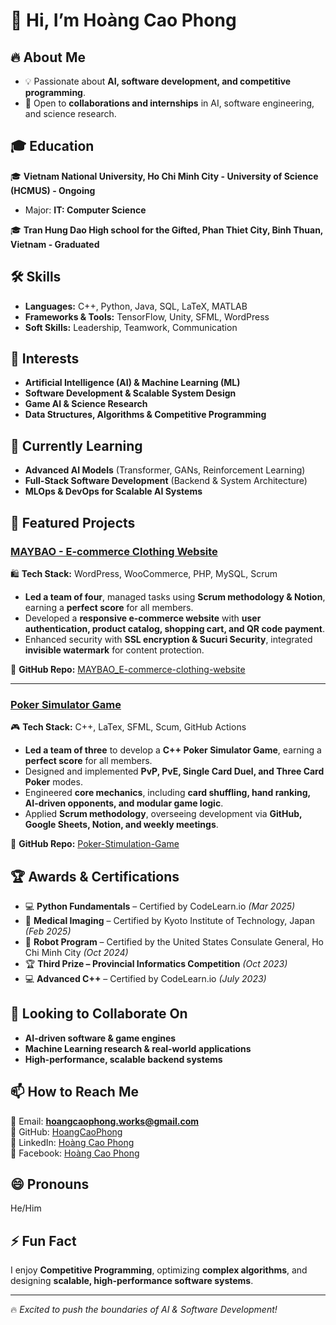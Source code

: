 # 👋 Hi, I’m Hoàng Cao Phong   

## 🔥 About Me  
- 💡 Passionate about **AI, software development, and competitive programming**.  
- 🚀 Open to **collaborations and internships** in AI, software engineering, and science research.  

## 🎓 Education  
🎓 **Vietnam National University, Ho Chi Minh City - University of Science (HCMUS) - Ongoing**  
- Major: **IT: Computer Science**
  
🎓 **Tran Hung Dao High school for the Gifted, Phan Thiet City, Binh Thuan, Vietnam - Graduated**  

## 🛠️ Skills  
- **Languages:** C++, Python, Java, SQL, LaTeX, MATLAB  
- **Frameworks & Tools:** TensorFlow, Unity, SFML, WordPress  
- **Soft Skills:** Leadership, Teamwork, Communication  

## 👀 Interests  
- **Artificial Intelligence (AI) & Machine Learning (ML)**  
- **Software Development & Scalable System Design**  
- **Game AI & Science Research**  
- **Data Structures, Algorithms & Competitive Programming**  

## 🌱 Currently Learning  
- **Advanced AI Models** (Transformer, GANs, Reinforcement Learning)  
- **Full-Stack Software Development** (Backend & System Architecture)  
- **MLOps & DevOps for Scalable AI Systems**

## 🌟 Featured Projects  

### [MAYBAO - E-commerce Clothing Website](https://github.com/HoangCaoPhong/MAYBAO_E-commerce-clothing-website)  
🛍️ **Tech Stack:** WordPress, WooCommerce, PHP, MySQL, Scrum  

- **Led a team of four**, managed tasks using **Scrum methodology & Notion**, earning a **perfect score** for all members.  
- Developed a **responsive e-commerce website** with **user authentication, product catalog, shopping cart, and QR code payment**.  
- Enhanced security with **SSL encryption & Sucuri Security**, integrated **invisible watermark** for content protection.  

🔗 **GitHub Repo:** [MAYBAO_E-commerce-clothing-website](https://github.com/HoangCaoPhong/MAYBAO_E-commerce-clothing-website)  

---

### [Poker Simulator Game](https://github.com/HoangCaoPhong/Poker-Stimulation-Game)  
🎮 **Tech Stack:** C++, LaTex, SFML, Scum, GitHub Actions  

- **Led a team of three** to develop a **C++ Poker Simulator Game**, earning a **perfect score** for all members.  
- Designed and implemented **PvP, PvE, Single Card Duel, and Three Card Poker** modes.  
- Engineered **core mechanics**, including **card shuffling, hand ranking, AI-driven opponents, and modular game logic**.  
- Applied **Scrum methodology**, overseeing development via **GitHub, Google Sheets, Notion, and weekly meetings**.  

🔗 **GitHub Repo:** [Poker-Stimulation-Game](https://github.com/HoangCaoPhong/Poker-Stimulation-Game)  


## 🏆 Awards & Certifications  
- 💻 **Python Fundamentals** – Certified by CodeLearn.io *(Mar 2025)*  
- 🏅 **Medical Imaging** – Certified by Kyoto Institute of Technology, Japan *(Feb 2025)*  
- 🤖 **Robot Program** – Certified by the United States Consulate General, Ho Chi Minh City *(Oct 2024)*  
- 🏆 **Third Prize – Provincial Informatics Competition** *(Oct 2023)*  
- 💻 **Advanced C++** – Certified by CodeLearn.io *(July 2023)*  


## 💞️ Looking to Collaborate On  
- **AI-driven software & game engines**  
- **Machine Learning research & real-world applications**  
- **High-performance, scalable backend systems**  

## 📫 How to Reach Me  
📧 Email: **hoangcaophong.works@gmail.com**  
🔗 GitHub: [HoangCaoPhong](https://github.com/HoangCaoPhong)  
💼 LinkedIn: [Hoàng Cao Phong](https://www.linkedin.com/in/hoang-cao-phong)  
📘 Facebook: [Hoàng Cao Phong](https://www.facebook.com/HoangCaoPhongVN)  

## 😄 Pronouns  
He/Him  

## ⚡ Fun Fact  
I enjoy **Competitive Programming**, optimizing **complex algorithms**, and designing **scalable, high-performance software systems**.  

---

🔥 *Excited to push the boundaries of AI & Software Development!*  
